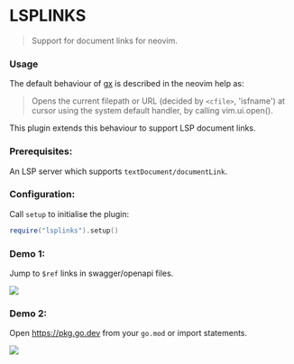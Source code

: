 # LSPLINKS

> Support for document links for neovim.

### Usage

The default behaviour of [gx](https://neovim.io/doc/user/various.html#gx) is described in the neovim help as:

> Opens the current filepath or URL (decided by
> `<cfile>`, 'isfname') at cursor using the system
> default handler, by calling vim.ui.open().

This plugin extends this behaviour to support LSP document links.

### Prerequisites:

An LSP server which supports `textDocument/documentLink`.

### Configuration:

Call `setup` to initialise the plugin:

``` lua
require("lsplinks").setup()
```

### Demo 1:

Jump to `$ref` links in swagger/openapi files.

![](https://private-user-images.githubusercontent.com/943597/311519883-3f41f659-7b4a-407d-900b-2070ded22e6c.gif?jwt=eyJhbGciOiJIUzI1NiIsInR5cCI6IkpXVCJ9.eyJpc3MiOiJnaXRodWIuY29tIiwiYXVkIjoicmF3LmdpdGh1YnVzZXJjb250ZW50LmNvbSIsImtleSI6ImtleTUiLCJleHAiOjE3MTAwODM2MjksIm5iZiI6MTcxMDA4MzMyOSwicGF0aCI6Ii85NDM1OTcvMzExNTE5ODgzLTNmNDFmNjU5LTdiNGEtNDA3ZC05MDBiLTIwNzBkZWQyMmU2Yy5naWY_WC1BbXotQWxnb3JpdGhtPUFXUzQtSE1BQy1TSEEyNTYmWC1BbXotQ3JlZGVudGlhbD1BS0lBVkNPRFlMU0E1M1BRSzRaQSUyRjIwMjQwMzEwJTJGdXMtZWFzdC0xJTJGczMlMkZhd3M0X3JlcXVlc3QmWC1BbXotRGF0ZT0yMDI0MDMxMFQxNTA4NDlaJlgtQW16LUV4cGlyZXM9MzAwJlgtQW16LVNpZ25hdHVyZT0yZWY3NDJlNzM0Yjg4ZjY2YzdiN2MxMzJiYmJmYzNiMjJhMzM4MzA5NDNjYjU2YjQ0ZTQ1OWQ1NDRjMDVmZDJhJlgtQW16LVNpZ25lZEhlYWRlcnM9aG9zdCZhY3Rvcl9pZD0wJmtleV9pZD0wJnJlcG9faWQ9MCJ9.zL6arz5Yy2w30xoH87aVexN82vgqYWVqI0sOjSrRhpM)

### Demo 2: 

Open https://pkg.go.dev from your `go.mod` or import statements.

![](https://private-user-images.githubusercontent.com/943597/311519889-d96e39b5-508b-4efb-ac33-044de88dacce.gif?jwt=eyJhbGciOiJIUzI1NiIsInR5cCI6IkpXVCJ9.eyJpc3MiOiJnaXRodWIuY29tIiwiYXVkIjoicmF3LmdpdGh1YnVzZXJjb250ZW50LmNvbSIsImtleSI6ImtleTUiLCJleHAiOjE3MTAwODM2MjksIm5iZiI6MTcxMDA4MzMyOSwicGF0aCI6Ii85NDM1OTcvMzExNTE5ODg5LWQ5NmUzOWI1LTUwOGItNGVmYi1hYzMzLTA0NGRlODhkYWNjZS5naWY_WC1BbXotQWxnb3JpdGhtPUFXUzQtSE1BQy1TSEEyNTYmWC1BbXotQ3JlZGVudGlhbD1BS0lBVkNPRFlMU0E1M1BRSzRaQSUyRjIwMjQwMzEwJTJGdXMtZWFzdC0xJTJGczMlMkZhd3M0X3JlcXVlc3QmWC1BbXotRGF0ZT0yMDI0MDMxMFQxNTA4NDlaJlgtQW16LUV4cGlyZXM9MzAwJlgtQW16LVNpZ25hdHVyZT0xMDRlNmQwNjVmMTI0MTQ3M2Y5ODg0ZTA0OWRkZmRjMDJmNzcyZTRlMDVkOTY3YmZiNGU5NDhiMTVkMTlhMTNlJlgtQW16LVNpZ25lZEhlYWRlcnM9aG9zdCZhY3Rvcl9pZD0wJmtleV9pZD0wJnJlcG9faWQ9MCJ9.YfjiA1GRBqOQZXQzC6Oh2mtz8Sycr2zsQmzM1u9dCMY)

